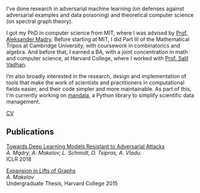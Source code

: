 I’ve done research in adversarial machine learning (on defenses against
adversarial examples and data poisoning) and theoretical computer science
(on spectral graph theory). 

I got my PhD in computer science from MIT, where I was advised by [Prof.
Aleksander Mądry](https://madry.mit.edu/). Before starting at MIT, I did Part
III of the Mathematical Tripos at Cambridge University, with coursework in
combinatorics and algebra. And before that, I earned a BA, with a joint
concentration in math and computer science, at Harvard College, where I worked
with [Prof. Salil Vadhan](https://salil.seas.harvard.edu/).

I’m also broadly interested in the research, design and implementation of tools
that make the work of scientists and practitioners in computational fields
easier, and their code simpler and more maintainable. As part of this, I'm
currently working on [mandala](https://github.com/amakelov/mandala), a Python
library to simplify scientific data management.

[CV](cv.pdf)


## Publications
[Towards Deep Learning Models Resistant to Adversarial
Attacks](https://arxiv.org/abs/1706.06083) \
*A. Mądry, A. Makelov, L. Schmidt, D. Tsipras, A. Vladu.* \
ICLR 2018

[Expansion in Lifts of
Graphs](https://dash.harvard.edu/bitstream/handle/1/14398532/MAKELOV-SENIORTHESIS-2015.pdf?sequence=1)
\
*A. Makelov* \
Undergraduate Thesis, Harvard College 2015

